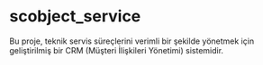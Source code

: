 # scobject_service
Bu proje, teknik servis süreçlerini verimli bir şekilde yönetmek için geliştirilmiş bir CRM (Müşteri İlişkileri Yönetimi) sistemidir. 
